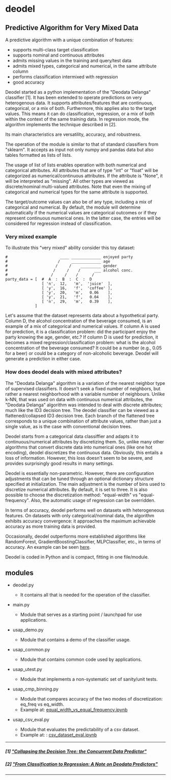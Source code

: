 
# deodel


## Predictive Algorithm for Very Mixed Data

A predictive algorithm with a unique combination of features:

- supports multi-class target classification
- supports nominal and continuous attributes
- admits missing values in the training and query/test data
- admits mixed types, categorical and numerical, in the same attribute column
- performs classification intermixed with regression
- good accuracy

Deodel started as a python implementation of the "Deodata Delanga" classifier [1]. It has been extended to operate predictions on very heterogenous data. It supports attributes/features that are continuous, categorical, or a mix of both. Furthermore, this applies also to the target values. This means it can do classification, regression, or a mix of both within the context of the same training data. In regression mode, the algorithm implements the technique described in [2].

Its main characteristics are versatility, accuracy, and robustness.

The operation of the module is similar to that of standard classifiers from "sklearn". It accepts as input not only numpy and pandas data but also tables formatted as lists of lists.

The usage of list of lists enables operation with both numerical and categorical attributes. All attributes that are of type "int" or "float" will be categorized as numerical/continuous attributes. If the attribute is "None", it will be interpreted as "missing". All other types are viewed as discrete/nominal multi-valued attributes.
Note that even the mixing of categorical and numerical types for the same attribute is supported.

The target/outcome values can also be of any type, including a mix of categorical and numerical. By default, the module will determine automatically if the numerical values are categorical outcomes or if they represent continuous numerical ones. In the latter case, the entries will be considered for regression instead of classification.


### Very mixed example

To illustrate this "very mixed" ability consider this toy dataset:

              
    #                       ____ _____________ enjoyed party
    #                      /     _____________ age
    #                     /     /    _________ gender
    #                    /     /    /      ___ alcohol conc.
    #                   /     /    /      /      
    party_data = [  #  A  :  B  :  C  :  D       
                    [ 'n',  12,   'm',  'juice'  ],
                    [ 'y',  16,   'f',  'coffee' ],
                    [ 'y',  20,   'm',   0.06    ],
                    [ 'y',  21,   'f',   0.04    ],
                    [ 'n',  29,   'm',   0.39    ],
                 ]

Let's assume that the dataset represents data about a hypothetical party.
Column D, the alcohol concentration of the beverage consumed, is an example of a mix of categorical and numerical values.
If column A is used for prediction, it is a classification problem: did the participant enjoy the party knowing the age, gender, etc.?
If column D is used for prediction, it becomes a mixed regression/classification problem: what is the alcohol concentration of the beverage consumed? It could be a number (e.g., 0.05 for a beer) or could be a category of non-alcoholic beverage.
Deodel will generate a prediction in either case.


### How does deodel deals with mixed attributes?

The "Deodata Delanga" algorithm is a variation of the nearest neighbor type of supervised classifiers. It doesn't seek a fixed number of neighbors, but rather a nearest neighborhood with a variable number of neighbours. Unlike k-NN, that was used on data with continuous numerical attributes, the "Deodata Delanga" algorithm was intended to deal with discrete attributes; much like the ID3 decision tree. The deodel classifier can be viewed as a flattened/collapsed ID3 decision tree. Each branch of the flattened tree corresponds to a unique combination of attribute values, rather than just a single value, as is the case with conventional decision trees.

Deodel starts from a categorical data classiffier and adapts it to continuous/numerical attributes by discretizing them. So, unlike many other algorithms that convert discrete data into numerical ones (like one hot encoding), deodel discretizes the continuous data. Obviously, this entails a loss of information. However, this loss doesn't seem to be severe, and provides surprisingly good results in many settings.

Deodel is essentially non-parametric. However, there are configuration adjustments that can be tuned through an optional dictionary structure specified at initialization. The main adjustment is the number of bins used to discretize numerical attributes. By default, it is set to three. It is also possible to choose the discretization method: "equal-width" vs "equal-frequency". Also, the automatic usage of regression can be overridden.

In terms of accuracy, deodel performs well on datasets with heterogeneous features. On datasets with only categorical/nominal data, the algorithm exhibits accuracy convergence: it approaches the maximum achievable accuracy as more training data is provided.

Occasionally, deodel outperforms more established algorithms like RandomForest, GradientBoostingClassifier, MLPClassifier, etc., in terms of accuracy. An example can be seen [here](https://github.com/c4pub/misc/blob/main/notebooks/deodel_vs_sklearn_on_titanic.ipynb).

Deodel is coded in Python and is compact, fitting in one file/module.


## modules

  * deodel.py
    - It contains all that is needed for the operation of the classifier.

  * main.py
    - Module that serves as a starting point / launchpad for use applications.

  * usap_demo.py
    - Module that contains a demo of the classifier usage.

  * usap_common.py
    - Module that contains common code used by applications.

  * usap_utest.py
    - Module that implements a non-systematic set of sanity/unit tests.

  * usap_cmp_binning.py
    - Module that compares accuracy of the two modes of discretization: eq_freq vs eq_width.
    - Example at: [equal_width_vs_equal_frequency.ipynb](https://github.com/c4pub/misc/blob/main/notebooks/equal_width_vs_equal_frequency.ipynb)

  * usap_csv_eval.py
    - Module that evaluates the predictability of a csv dataset.
    - Example at: : [csv_dataset_eval.ipynb](https://github.com/c4pub/misc/blob/main/notebooks/csv_dataset_eval.ipynb)

---
##### [1] ["Collapsing the Decision Tree: the Concurrent Data Predictor"](https://doi.org/10.13140/RG.2.2.33413.06880)
##### [2] ["From Classification to Regression: A Note on Deodata Predictors"](https://doi.org/10.13140/RG.2.2.21740.03207)
---
